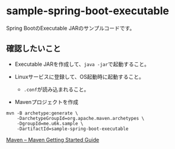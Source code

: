 # sample-spring-boot-executable

Spring BootのExecutable JARのサンプルコードです。

## 確認したいこと

* Executable JARを作成して、`java -jar`で起動すること。
* Linuxサービスに登録して、OS起動時に起動すること。
    * `.conf`が読み込まれること。

* Mavenプロジェクトを作成

```
mvn -B archetype:generate \
    -DarchetypeGroupId=org.apache.maven.archetypes \
    -DgroupId=me.u6k.sample \
    -DartifactId=sample-spring-boot-executable
```

[Maven – Maven Getting Started Guide](https://maven.apache.org/guides/getting-started/)
